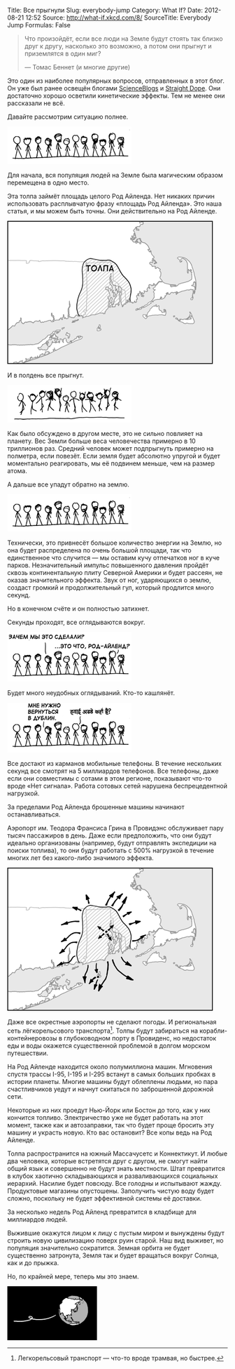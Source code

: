 Title: Все прыгнули
Slug: everybody-jump
Category: What If?
Date: 2012-08-21 12:52
Source: http://what-if.xkcd.com/8/
SourceTitle: Everybody Jump
Formulas: False

> Что произойдёт, если все люди на Земле будут стоять так близко друг к другу, насколько это возможно, а потом они прыгнут и приземлятся в один миг?
>
> — Томас Беннет (и многие другие)

Это один из наиболее популярных вопросов, отправленных в этот блог. Он уже был ранее освещён блогами [ScienceBlogs](http://scienceblogs.com/dotphysics/2010/08/26/what-if-everyone-jumped/) и [Straight Dope](http://www.straightdope.com/columns/read/142/if-all-chinese-jumped-at-once-would-cataclysm-result). Они достаточно хорошо осветили кинетические эффекты. Тем не менее они рассказали не всё.

Давайте рассмотрим ситуацию полнее.

![](/uploads/008-everybody-jump/everybody_jump_standing_ru.png "Несколько стоящих в линию персонажей.")

Для начала, вся популяция людей на Земле была магическим образом перемещена в одно место.

Эта толпа займёт площадь целого Род Айленда. Нет никаких причин использовать расплывчатую фразу «площадь Род Айленда». Это наша статья, и мы можем быть точны. Они действительно на Род Айленде.

![](/uploads/008-everybody-jump/everybody_jump_map1_ru.png "Карта, показывающая Род Айленд с обведённым контуром, обозначенным «толпа».")

И в полдень все прыгнут.

![](/uploads/008-everybody-jump/everybody_jump_jumping_ru.png "Фигуры, стоявшие на месте, теперь прыгают в разных позах.")

Как было обсуждено в другом месте, это не сильно повлияет на планету. Вес Земли больше веса человечества примерно в 10 триллионов раз. Средний человек может подпрыгнуть примерно на полметра, если повезёт. Если земля будет абсолютно упругой и будет моментально реагировать, мы её подвинем меньше, чем на размер атома.

А дальше все упадут обратно на землю.

![](/uploads/008-everybody-jump/everybody_jump_standing_ru.png "Все фигурки теперь снова стоят.")

Технически, это привнесёт большое количество энергии на Землю, но она будет распределена по очень большой площади, так что единственное что случится — мы оставим кучу отпечатков ног в куче парков. Незначительный импульс повышенного давления пройдёт сквозь континентальную плиту Северной Америки и будет рассеян, не оказав значительного эффекта. Звук от ног, ударяющихся о землю, создаст громкий и продолжительный гул, который продлится много секунд.

Но в конечном счёте и он полностью затихнет.

Секунды проходят, все оглядываются вокруг.

![](/uploads/008-everybody-jump/everybody_jump_talking1_ru.png "Фигурки оглядываются вокруг, один из них говорит «Ну и зачем мы это сделали?», другой говорит «Это что, Род Айленд?».")

Будет много неудобных оглядываний. Кто-то кашлянёт.

![](/uploads/008-everybody-jump/everybody_jump_talking2_ru.png "Те же стоят, один из них говорит «Я должен вернуться в Дублин», другой говорит на хинди «Где здесь аэропорт?».")

Все достают из карманов мобильные телефоны. В течение нескольких секунд все смотрят на 5 миллиардов телефонов. Все телефоны, даже если они совместимы с сотами в этом регионе, показывают что-то вроде «Нет сигнала». Работа сотовых сетей нарушена беспрецедентной нагрузкой.

За пределами Род Айленда брошенные машины начинают останавливаться.

Аэропорт им. Теодора Франсиса Грина в Провидэнс обслуживает пару тысяч пассажиров в день. Даже если предположить, что они будут идеально организованы (например, будут отправлять экспедиции на поиски топлива), то они будут работать с 500% нагрузкой в течение многих лет без какого-либо значимого эффекта.

![](/uploads/008-everybody-jump/everybody_jump_map2_ru.png "Карта Род Айленда со стрелочками, обозначающими направления, по которым толпа попытается уехать.")

Даже все окрестные аэропорты не сделают погоды. И региональная сеть лёгкорельсового транспорта[^1]. Толпы будут забираться на корабли-контейнеровозы в глубоководном порту в Провиденс, но недостаток еды и воды окажется существенной проблемой в долгом морском путешествии.

На Род Айленде находится около полумиллиона машин. Мгновения спустя трассы I-95, I-195 и I-295 встанут в самых больших пробках в истории планеты. Многие машины будут облеплены людьми, но пара счастливчиков уедут и начнут скитаться по заброшенной дорожной сети.

Некоторые из них проедут Нью-Йорк или Бостон до того, как у них кончится топливо. Электричество уже не будет работать на этот момент, также как и автозаправки, так что будет проще бросить эту машину и украсть новую. Кто вас остановит? Все копы ведь на Род Айленде.

Толпа распространится на южный Массачусетс и Коннектикут. И любые два человека, которые встретятся друг с другом, не смогут найти общий язык и совершенно не будут знать местности. Штат превратится в клубок хаотично складывающихся и разваливающихся социальных иерархий. Насилие будет повсюду. Все голодны и испытывают жажду. Продуктовые магазины опустошены. Заполучить чистую воду будет сложно, поскольку не будет эффективной системы её доставки.

За несколько недель Род Айленд превратится в кладбище для миллиардов людей.

Выжившие окажутся лицом к лицу с пустым миром и вынуждены будут строить новую цивилизацию поверх руин старой. Наш вид выживет, но популяция значительно сократится. Земная орбита не будет существенно затронута, Земля так и будет вращаться вокруг Солнца, как и до прыжка.

Но, по крайней мере, теперь мы это знаем.

![](/uploads/008-everybody-jump/everybody_jump_earth_ru.png "Вы сделали это, Брандон.")

[^1]: Легкорельсовый транспорт — что-то вроде трамвая, но быстрее.
